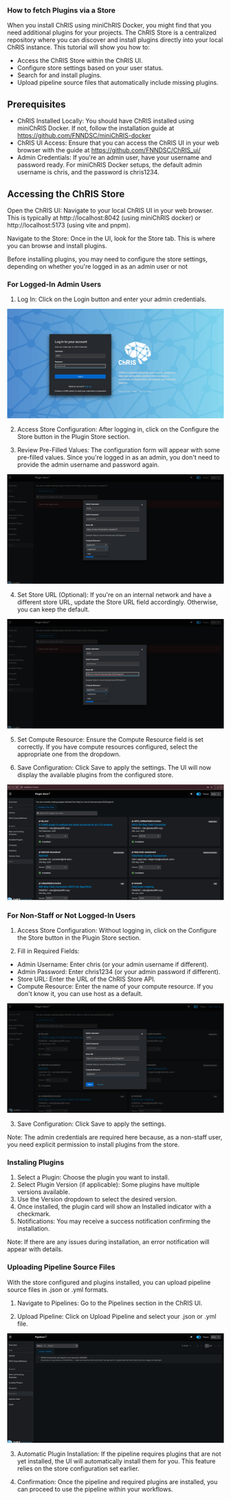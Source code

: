 ### How to fetch Plugins via a Store

When you install ChRIS using miniChRIS Docker, you might find that you need additional plugins for your projects. The ChRIS Store is a centralized repository where you can discover and install plugins directly into your local ChRIS instance. This tutorial will show you how to:

- Access the ChRIS Store within the ChRIS UI.
- Configure store settings based on your user status.
- Search for and install plugins.
- Upload pipeline source files that automatically include missing plugins.

## Prerequisites

- ChRIS Installed Locally: You should have ChRIS installed using miniChRIS Docker. If not, follow the installation guide at https://github.com/FNNDSC/miniChRIS-docker
- ChRIS UI Access: Ensure that you can access the ChRIS UI in your web browser with the guide at https://github.com/FNNDSC/ChRIS_ui/
- Admin Credentials: If you're an admin user, have your username and password ready. For miniChRIS Docker setups, the default admin username is chris, and the password is chris1234.


## Accessing the ChRIS Store
Open the ChRIS UI: Navigate to your local ChRIS UI in your web browser. This is typically at http://localhost:8042 (using miniChRIS docker) or http://localhost:5173 (using vite and pnpm).

Navigate to the Store: Once in the UI, look for the Store tab. This is where you can browse and install plugins.

Before installing plugins, you may need to configure the store settings, depending on whether you're logged in as an admin user or not

### For Logged-In Admin Users
1. Log In: Click on the Login button and enter your admin credentials.

![Login](./Login.png)

2. Access Store Configuration: After logging in, click on the Configure the Store button in the Plugin Store section.

3. Review Pre-Filled Values: The configuration form will appear with some pre-filled values. Since you're logged in as an admin, you don't need to provide the admin username and password again.

![Config Form](./config_1.png)

4. Set Store URL (Optional): If you're on an internal network and have a different store URL, update the Store URL field accordingly. Otherwise, you can keep the default.

![Config Form](./config_2.png)

5. Set Compute Resource: Ensure the Compute Resource field is set correctly. If you have compute resources configured, select the appropriate one from the dropdown.

6. Save Configuration: Click Save to apply the settings. The UI will now display the available plugins from the configured store.

![Store](./store.png)

### For Non-Staff or Not Logged-In Users
1. Access Store Configuration: Without logging in, click on the Configure the Store button in the Plugin Store section.


2. Fill in Required Fields:
- Admin Username: Enter chris (or your admin username if different).
- Admin Password: Enter chris1234 (or your admin password if different).
- Store URL: Enter the URL of the ChRIS Store API.
- Compute Resource: Enter the name of your compute resource. If you don't know it, you can use host as a default.

![Non-Admin Config Form](./unauthenticated.png)

3. Save Configuration: Click Save to apply the settings.

Note: The admin credentials are required here because, as a non-staff user, you need explicit permission to install plugins from the store.

### Instaling Plugins

1. Select a Plugin: Choose the plugin you want to install.
2. Select Plugin Version (if applicable): Some plugins have multiple versions available.
3. Use the Version dropdown to select the desired version.
4. Once installed, the plugin card will show an Installed indicator with a checkmark.
5. Notifications: You may receive a success notification confirming the installation.

Note: If there are any issues during installation, an error notification will appear with details.


### Uploading Pipeline Source Files

With the store configured and plugins installed, you can upload pipeline source files in .json or .yml formats.

1. Navigate to Pipelines: Go to the Pipelines section in the ChRIS UI.

2. Upload Pipeline: Click on Upload Pipeline and select your .json or .yml file.

![Upload a Pipeline](./pipeline_upload.png)

3. Automatic Plugin Installation: If the pipeline requires plugins that are not yet installed, the UI will automatically install them for you.  This feature relies on the store configuration set  earlier. 

4. Confirmation: Once the pipeline and required plugins are installed, you can proceed to use the pipeline within your workflows.